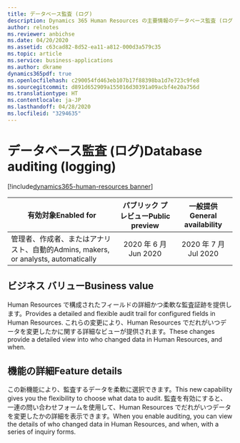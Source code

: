 ```yaml
---
title: データベース監査 (ログ)
description: Dynamics 365 Human Resources の主要情報のデータベース監査 (ログ)
author: relnotes
ms.reviewer: anbichse
ms.date: 04/20/2020
ms.assetid: c63cad82-8d52-ea11-a812-000d3a579c35
ms.topic: article
ms.service: business-applications
ms.author: dkrame
dynamics365pdf: true
ms.openlocfilehash: c290054fd463eb107b17f88398ba1d7e723c9fe8
ms.sourcegitcommit: d891d652909a155016d30391a09acbf4e20a756d
ms.translationtype: HT
ms.contentlocale: ja-JP
ms.lasthandoff: 04/28/2020
ms.locfileid: "3294635"
---
```

# <a name="database-auditing-logging"></a><span data-ttu-id="823f7-103">データベース監査 (ログ)</span><span class="sxs-lookup"><span data-stu-id="823f7-103">Database auditing (logging)</span></span>
[!include[dynamics365-human-resources banner](../includes/dynamics365-human-resources.md)]

| <span data-ttu-id="823f7-104">有効対象</span><span class="sxs-lookup"><span data-stu-id="823f7-104">Enabled for</span></span>    |  <span data-ttu-id="823f7-105">パブリック プレビュー</span><span class="sxs-lookup"><span data-stu-id="823f7-105">Public preview</span></span> | <span data-ttu-id="823f7-106">一般提供</span><span class="sxs-lookup"><span data-stu-id="823f7-106">General availability</span></span> | 
| ---------- | :----------: |:----------: |
|<span data-ttu-id="823f7-107">管理者、作成者、またはアナリスト、自動的</span><span class="sxs-lookup"><span data-stu-id="823f7-107">Admins, makers, or analysts, automatically</span></span>|<span data-ttu-id="823f7-108">2020 年 6 月</span><span class="sxs-lookup"><span data-stu-id="823f7-108">Jun 2020</span></span>| <span data-ttu-id="823f7-109">2020 年 7 月</span><span class="sxs-lookup"><span data-stu-id="823f7-109">Jul 2020</span></span>|


## <a name="business-value"></a><span data-ttu-id="823f7-110">ビジネス バリュー</span><span class="sxs-lookup"><span data-stu-id="823f7-110">Business value</span></span>
<!-- bv start -->
<span data-ttu-id="823f7-111">Human Resources で構成されたフィールドの詳細かつ柔軟な監査証跡を提供します。</span><span class="sxs-lookup"><span data-stu-id="823f7-111">Provides a detailed and flexible audit trail for configured fields in Human Resources.</span></span> <span data-ttu-id="823f7-112">これらの変更により、Human Resources でだれがいつデータを変更したかに関する詳細なビューが提供されます。</span><span class="sxs-lookup"><span data-stu-id="823f7-112">These changes provide a detailed view into who changed data in Human Resources, and when.</span></span>
<!-- bv end -->



## <a name="feature-details"></a><span data-ttu-id="823f7-113">機能の詳細</span><span class="sxs-lookup"><span data-stu-id="823f7-113">Feature details</span></span>
<!--feature detail start -->
<span data-ttu-id="823f7-114">この新機能により、監査するデータを柔軟に選択できます。</span><span class="sxs-lookup"><span data-stu-id="823f7-114">This new capability gives you the flexibility to choose what data to audit.</span></span> <span data-ttu-id="823f7-115">監査を有効にすると、一連の問い合わせフォームを使用して、Human Resources でだれがいつデータを変更したかの詳細を表示できます。</span><span class="sxs-lookup"><span data-stu-id="823f7-115">When you enable auditing, you can view the details of who changed data in Human Resources, and when, with a series of inquiry forms.</span></span>
<!--feature detail end -->









